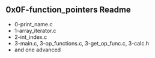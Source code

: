 0x0F-function_pointers Readme
---------------------------
- 0-print_name.c
- 1-array_iterator.c
- 2-int_index.c
- 3-main.c, 3-op_functions.c, 3-get_op_func.c, 3-calc.h
- and one advanced

